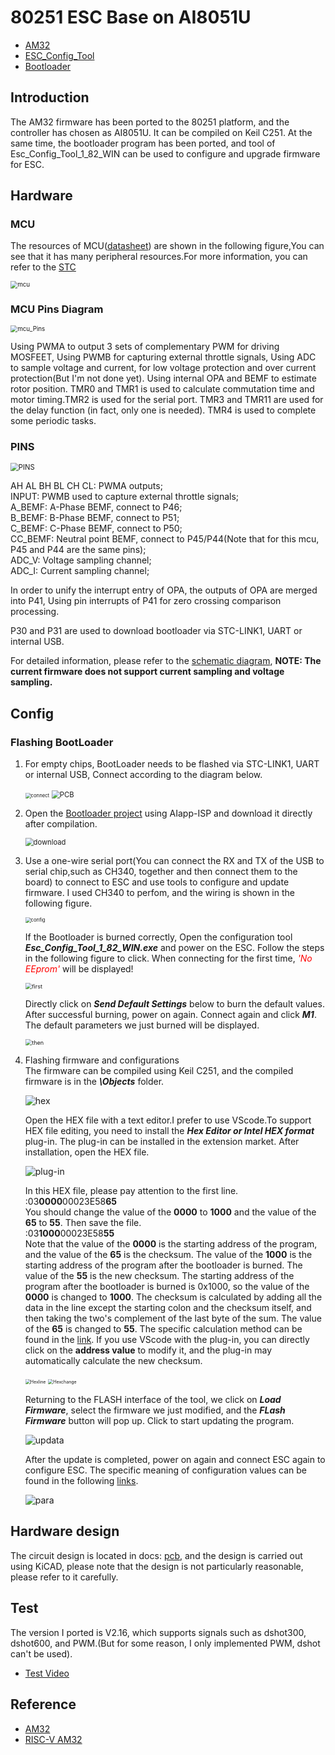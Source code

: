 # 80251 ESC Base on AI8051U

* [AM32](https://github.com/am32-firmware/AM32)<br>
* [ESC_Config_Tool](https://am32.ca/downloads)<br>
* [Bootloader](https://github.com/Icey7122/AM32_Bootloader_AI8051U)<br>


## Introduction
The AM32 firmware has been ported to the 80251 platform, and the controller has chosen as AI8051U. It can be compiled on Keil C251. At the same time, the bootloader program has been ported, and tool of Esc_Config_Tool_1_82_WIN can be used to configure and upgrade firmware for ESC.


## Hardware

### MCU
The resources of MCU([datasheet](https://www.stcaimcu.com/data/download/Datasheet/AI8051U.pdf)) are shown in the following figure,You can see that it has many peripheral resources.For more information, you can refer to the [STC](https://www.stcai.com/)<br>

<img src="docs/image/mcu.png" alt="mcu" style="zoom:70%;" />

### MCU Pins Diagram
<img src="docs/image/mcu_pins.png" alt="mcu_Pins" style="zoom:70%;" />

Using PWMA to output 3 sets of complementary PWM for driving MOSFEET, Using PWMB for capturing external throttle signals, Using ADC to sample voltage and current, for low voltage protection and over current protection(But I'm not done yet). Using internal OPA and BEMF to estimate rotor position. TMR0 and TMR1 is used to calculate commutation time and motor timing.TMR2 is used for the serial port. TMR3 and TMR11 are used for the delay function (in fact, only one is needed). TMR4 is used to complete some periodic tasks.

### PINS
<img src="docs/image/PINS.png" alt="PINS" style="zoom:80%;" />

AH AL BH BL CH CL:  PWMA outputs;<br>
INPUT: PWMB used to capture external throttle signals;<br>
A_BEMF: A-Phase BEMF, connect to P46;<br>
B_BEMF: B-Phase BEMF, connect to P51;<br>
C_BEMF: C-Phase BEMF, connect to P50;<br>
CC_BEMF: Neutral point BEMF, connect to P45/P44(Note that for this mcu, P45 and P44 are the same pins);<br>
ADC_V: Voltage sampling channel;<br>
ADC_I: Current sampling channel;<br>
 
In order to unify the interrupt entry of OPA, the outputs of OPA are merged into P41, Using pin interrupts of P41 for zero crossing comparison processing.

P30 and P31 are used to download bootloader  via STC-LINK1, UART or internal USB.<br>

For detailed information, please refer to the [schematic diagram](docs/sch.pdf), **NOTE: The current firmware does not support current sampling and voltage sampling.**


## Config

### Flashing BootLoader
1. For empty chips, BootLoader needs to be flashed via STC-LINK1, UART or internal USB, Connect according to the diagram below.


   <img src="docs/image/connect.jpeg" alt="connect" style="zoom:55%;" />
   <img src="docs/image/PCB.png" alt="PCB" style="zoom:80%;" />


2. Open the [Bootloader project](https://github.com/Icey7122/AM32_Bootloader_AI8051U) using AIapp-ISP and download it directly after compilation.


    <img src="docs/image/download.png" alt="download" style="zoom:80%;" />

3. Use a one-wire serial port(You can connect the RX and TX of the USB to serial chip,such as CH340, together and then connect them to the board) to connect to ESC and use tools to configure and update firmware. I used CH340 to perfom, and the wiring is shown in the following figure.

    <img src="docs/image/config.jpeg" alt="config" style="zoom:55%;" />


    If the Bootloader is burned correctly, Open the configuration tool ***Esc_Config_Tool_1_82_WIN.exe*** and power on the ESC. Follow the steps in the following figure to click. When connecting for the first time, <font color=red>*'No EEprom'*</font> will be displayed!
    
    <img src="docs/image/first.png" alt="first" style="zoom:65%;" />

    Directly click on ***Send Default Settings*** below to burn the default values. After successful burning, power on again. Connect again and click ***M1***. The default parameters we just burned will be displayed.

    <img src="docs/image/then.png" alt="then" style="zoom:65%;" />


4. Flashing firmware and configurations<br>
    The firmware can be compiled using Keil C251, and the compiled firmware is in the ***\Objects*** folder.

    <img src="docs/image/hex.png" alt="hex" style="zoom:100%;" />

    Open the HEX file with a text editor.I prefer to use VScode.To support HEX file editing, you need to install the ***Hex Editor or Intel HEX format*** plug-in. The plug-in can be installed in the extension market. After installation, open the HEX file.

    <img src="docs/image/Plug_in.png" alt="plug-in" style="zoom:100%;" />

    In this HEX file, please pay attention to the first line.<br>
    :03**0000**00023E58**65**<br>
    You should change the value of the **0000** to **1000** and the value of the **65** to **55**. Then save the file.<br>
    :03**1000**00023E58**55**<br>
    Note that the value of the **0000** is the starting address of the program, and the value of the **65** is the checksum. The value of the **1000** is the starting address of the program after the bootloader is burned. The value of the **55** is the new checksum. The starting address of the program after the bootloader is burned is 0x1000, so the value of the **0000** is changed to **1000**. The checksum is calculated by adding all the data in the line except the starting colon and the checksum itself, and then taking the two's complement of the last byte of the sum. The value of the **65** is changed to **55**. The specific calculation method can be found in the [link](https://en.wikipedia.org/wiki/Intel_HEX).
    If you use VScode with the plug-in, you can directly click on the **address value** to modify it, and the plug-in may automatically calculate the new checksum.

    <img src="docs/image/Hexline.png" alt="Hexline" style="zoom:50%;" />
    <img src="docs/image/Hex_change.png" alt="Hexchange" style="zoom:50%;" />
   
   Returning to the FLASH interface of the tool, we click on ***Load Firmware***, select the firmware we just modified, and the ***FLash Firmware*** button will pop up. Click to start updating the program. 

    <img src="docs/image/updata.png" alt="updata" style="zoom:100%;" />


    After the update is completed, power on again and connect ESC again to configure ESC. The specific meaning of configuration values can be found in the following [links](https://github.com/AlkaMotors/AM32-MultiRotor-ESC-firmware/wiki/ESC-Settings-Explained).

    <img src="docs/image/para.png" alt="para" style="zoom:100%;" />

## Hardware design
The circuit design is located in docs: [pcb](https://github.com/Icey7122/AM32_AI8051U/tree/main/docs), and the design is carried out using KiCAD, please note that the design is not particularly reasonable, please refer to it carefully.
    

## Test

The version I ported is V2.16, which supports signals such as dshot300, dshot600, and PWM.(But for some reason, I only implemented PWM, dshot can't be used).
* [Test Video](https://www.bilibili.com/video/BV1eZkvYuEUj)

## Reference
* [AM32](https://github.com/am32-firmware/AM32)
* [RISC-V AM32](https://github.com/TianpeiLee/AM32)










